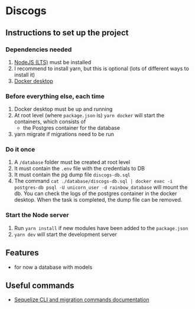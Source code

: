 # Discogs

## Instructions to set up the project

### Dependencies needed

1. [NodeJS (LTS)](https://nodejs.org/en/) must be installed
2. I recommend to install yarn, but this is optional (lots of different ways to install it)
3. [Docker desktop](https://www.docker.com/products/docker-desktop)

### Before everything else, each time

1. Docker desktop must be up and running
2. At root level (where `package.json` is) `yarn docker` will start the containers, which consists of
   - the Postgres container for the database
3. yarn migrate if migrations need to be run

### Do it once

1. A `/database` folder must be created at root level
2. It must contain the `.env` file with the credentials to DB
3. It must contain the pg dump file `discogs-db.sql`
4. The command `cat ./database/discogs-db.sql | docker exec -i postgres-db psql -U unicorn_user -d rainbow_database` will mount the db. You can check the logs of the postgres container in the docker desktop. When the task is completed, the dump file can be removed.

### Start the Node server

1. Run `yarn install` if new modules have been added to the `package.json`
2. `yarn dev` will start the development server

## Features

- for now a database with models

## Useful commands

- [Sequelize CLI and migration commands documentation](https://github.com/sequelize/cli)

